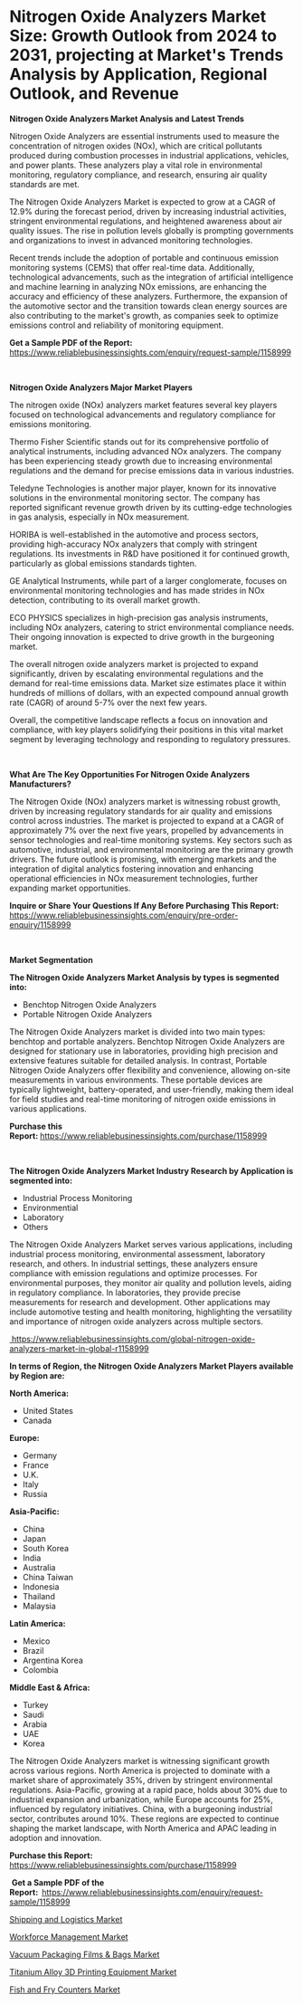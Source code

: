 <p><h1>Nitrogen Oxide Analyzers Market Size: Growth Outlook from 2024 to 2031, projecting at Market's Trends Analysis by Application, Regional Outlook, and Revenue</h1></p><p><strong>Nitrogen Oxide Analyzers Market Analysis and Latest Trends</strong></p>
<p><p>Nitrogen Oxide Analyzers are essential instruments used to measure the concentration of nitrogen oxides (NOx), which are critical pollutants produced during combustion processes in industrial applications, vehicles, and power plants. These analyzers play a vital role in environmental monitoring, regulatory compliance, and research, ensuring air quality standards are met.</p><p>The Nitrogen Oxide Analyzers Market is expected to grow at a CAGR of 12.9% during the forecast period, driven by increasing industrial activities, stringent environmental regulations, and heightened awareness about air quality issues. The rise in pollution levels globally is prompting governments and organizations to invest in advanced monitoring technologies. </p><p>Recent trends include the adoption of portable and continuous emission monitoring systems (CEMS) that offer real-time data. Additionally, technological advancements, such as the integration of artificial intelligence and machine learning in analyzing NOx emissions, are enhancing the accuracy and efficiency of these analyzers. Furthermore, the expansion of the automotive sector and the transition towards clean energy sources are also contributing to the market's growth, as companies seek to optimize emissions control and reliability of monitoring equipment.</p></p>
<p><strong>Get a Sample PDF of the Report:&nbsp;</strong> <a href="https://www.reliablebusinessinsights.com/enquiry/request-sample/1158999?utm_campaign=102&utm_medium=2&utm_source=Github&utm_content=ia&utm_term=05122024&utm_id=nitrogen-oxide-analyzers">https://www.reliablebusinessinsights.com/enquiry/request-sample/1158999</a></p>
<p>&nbsp;</p>
<p><strong>Nitrogen Oxide Analyzers Major Market Players</strong></p>
<p><p>The nitrogen oxide (NOx) analyzers market features several key players focused on technological advancements and regulatory compliance for emissions monitoring. </p><p>Thermo Fisher Scientific stands out for its comprehensive portfolio of analytical instruments, including advanced NOx analyzers. The company has been experiencing steady growth due to increasing environmental regulations and the demand for precise emissions data in various industries.</p><p>Teledyne Technologies is another major player, known for its innovative solutions in the environmental monitoring sector. The company has reported significant revenue growth driven by its cutting-edge technologies in gas analysis, especially in NOx measurement.</p><p>HORIBA is well-established in the automotive and process sectors, providing high-accuracy NOx analyzers that comply with stringent regulations. Its investments in R&D have positioned it for continued growth, particularly as global emissions standards tighten.</p><p>GE Analytical Instruments, while part of a larger conglomerate, focuses on environmental monitoring technologies and has made strides in NOx detection, contributing to its overall market growth. </p><p>ECO PHYSICS specializes in high-precision gas analysis instruments, including NOx analyzers, catering to strict environmental compliance needs. Their ongoing innovation is expected to drive growth in the burgeoning market.</p><p>The overall nitrogen oxide analyzers market is projected to expand significantly, driven by escalating environmental regulations and the demand for real-time emissions data. Market size estimates place it within hundreds of millions of dollars, with an expected compound annual growth rate (CAGR) of around 5-7% over the next few years.</p><p>Overall, the competitive landscape reflects a focus on innovation and compliance, with key players solidifying their positions in this vital market segment by leveraging technology and responding to regulatory pressures.</p></p>
<p>&nbsp;</p>
<p><strong>What Are The Key Opportunities For Nitrogen Oxide Analyzers Manufacturers?</strong></p>
<p><p>The Nitrogen Oxide (NOx) analyzers market is witnessing robust growth, driven by increasing regulatory standards for air quality and emissions control across industries. The market is projected to expand at a CAGR of approximately 7% over the next five years, propelled by advancements in sensor technologies and real-time monitoring systems. Key sectors such as automotive, industrial, and environmental monitoring are the primary growth drivers. The future outlook is promising, with emerging markets and the integration of digital analytics fostering innovation and enhancing operational efficiencies in NOx measurement technologies, further expanding market opportunities.</p></p>
<p><strong>Inquire or Share Your Questions If Any Before Purchasing This Report:</strong> <a href="https://www.reliablebusinessinsights.com/enquiry/pre-order-enquiry/1158999?utm_campaign=102&utm_medium=2&utm_source=Github&utm_content=ia&utm_term=05122024&utm_id=nitrogen-oxide-analyzers">https://www.reliablebusinessinsights.com/enquiry/pre-order-enquiry/1158999</a></p>
<p>&nbsp;</p>
<p><strong>Market Segmentation</strong></p>
<p><strong>The Nitrogen Oxide Analyzers Market Analysis by types is segmented into:</strong></p>
<p><ul><li>Benchtop Nitrogen Oxide Analyzers</li><li>Portable Nitrogen Oxide Analyzers</li></ul></p>
<p><p>The Nitrogen Oxide Analyzers market is divided into two main types: benchtop and portable analyzers. Benchtop Nitrogen Oxide Analyzers are designed for stationary use in laboratories, providing high precision and extensive features suitable for detailed analysis. In contrast, Portable Nitrogen Oxide Analyzers offer flexibility and convenience, allowing on-site measurements in various environments. These portable devices are typically lightweight, battery-operated, and user-friendly, making them ideal for field studies and real-time monitoring of nitrogen oxide emissions in various applications.</p></p>
<p><strong>Purchase this Report:&nbsp;</strong><a href="https://www.reliablebusinessinsights.com/purchase/1158999?utm_campaign=102&utm_medium=2&utm_source=Github&utm_content=ia&utm_term=05122024&utm_id=nitrogen-oxide-analyzers">https://www.reliablebusinessinsights.com/purchase/1158999</a></p>
<p>&nbsp;</p>
<p><strong>The Nitrogen Oxide Analyzers Market Industry Research by Application is segmented into:</strong></p>
<p><ul><li>Industrial Process Monitoring</li><li>Environmential</li><li>Laboratory</li><li>Others</li></ul></p>
<p><p>The Nitrogen Oxide Analyzers Market serves various applications, including industrial process monitoring, environmental assessment, laboratory research, and others. In industrial settings, these analyzers ensure compliance with emission regulations and optimize processes. For environmental purposes, they monitor air quality and pollution levels, aiding in regulatory compliance. In laboratories, they provide precise measurements for research and development. Other applications may include automotive testing and health monitoring, highlighting the versatility and importance of nitrogen oxide analyzers across multiple sectors.</p></p>
<p><a href="https://www.reliablebusinessinsights.com/global-nitrogen-oxide-analyzers-market-in-global-r1158999?utm_campaign=102&utm_medium=2&utm_source=Github&utm_content=ia&utm_term=05122024&utm_id=nitrogen-oxide-analyzers">&nbsp;https://www.reliablebusinessinsights.com/global-nitrogen-oxide-analyzers-market-in-global-r1158999</a></p>
<p><strong>In terms of Region, the Nitrogen Oxide Analyzers Market Players available by Region are:</strong></p>
<p>
    <p> <strong> North America: </strong>
        <ul>
            <li>United States</li>
            <li>Canada</li>
        </ul>
        </p> 
    <p> <strong> Europe: </strong>
        <ul>
            <li>Germany</li>
            <li>France</li>
            <li>U.K.</li>
            <li>Italy</li>
            <li>Russia</li>
        </ul>
        </p> 
    <p> <strong> Asia-Pacific: </strong>
        <ul>
            <li>China</li>
            <li>Japan</li>
            <li>South Korea</li>
            <li>India</li>
            <li>Australia</li>
            <li>China Taiwan</li>
            <li>Indonesia</li>
            <li>Thailand</li>
            <li>Malaysia</li>
        </ul>
        </p> 
    <p> <strong> Latin America: </strong>
        <ul>
            <li>Mexico</li>
            <li>Brazil</li>
            <li>Argentina Korea</li>
            <li>Colombia</li>
        </ul>
        </p> 
    <p> <strong> Middle East & Africa: </strong>
        <ul>
            <li>Turkey</li>
            <li>Saudi</li>
            <li>Arabia</li>
            <li>UAE</li>
            <li>Korea</li>
        </ul>
    </p>
    </p>
<p><p>The Nitrogen Oxide Analyzers market is witnessing significant growth across various regions. North America is projected to dominate with a market share of approximately 35%, driven by stringent environmental regulations. Asia-Pacific, growing at a rapid pace, holds about 30% due to industrial expansion and urbanization, while Europe accounts for 25%, influenced by regulatory initiatives. China, with a burgeoning industrial sector, contributes around 10%. These regions are expected to continue shaping the market landscape, with North America and APAC leading in adoption and innovation.</p></p>
<p><strong>Purchase this Report: </strong><a href="https://www.reliablebusinessinsights.com/purchase/1158999?utm_campaign=102&utm_medium=2&utm_source=Github&utm_content=ia&utm_term=05122024&utm_id=nitrogen-oxide-analyzers">https://www.reliablebusinessinsights.com/purchase/1158999</a></p>
<p>&nbsp;<strong>Get a Sample PDF of the Report:&nbsp;&nbsp;</strong><a href="https://www.reliablebusinessinsights.com/enquiry/request-sample/1158999?utm_campaign=102&utm_medium=2&utm_source=Github&utm_content=ia&utm_term=05122024&utm_id=nitrogen-oxide-analyzers">https://www.reliablebusinessinsights.com/enquiry/request-sample/1158999</a></p>
<p><strong></strong></p>
<p><p><a href="https://www.linkedin.com/pulse/shipping-logistics-market-2024-2031-applications-regional-v6w6f?utm_campaign=102&utm_medium=2&utm_source=Github&utm_content=ia&utm_term=05122024&utm_id=nitrogen-oxide-analyzers">Shipping and Logistics Market</a></p><p><a href="https://www.linkedin.com/pulse/workforce-management-market-rise-tracking-127-cagr-2024-2031-emluf?utm_campaign=102&utm_medium=2&utm_source=Github&utm_content=ia&utm_term=05122024&utm_id=nitrogen-oxide-analyzers">Workforce Management Market</a></p><p><a href="https://github.com/NarcisoFerry/Market-Research-Report-List-1/blob/main/vacuum-packaging-films-bags-market.md?utm_campaign=102&utm_medium=2&utm_source=Github&utm_content=ia&utm_term=05122024&utm_id=nitrogen-oxide-analyzers">Vacuum Packaging Films & Bags Market</a></p><p><a href="https://issuu.com/reportprime-2/docs/titanium-alloy-3d-printing-equipment-market-size-2?utm_campaign=102&utm_medium=2&utm_source=Github&utm_content=ia&utm_term=05122024&utm_id=nitrogen-oxide-analyzers">Titanium Alloy 3D Printing Equipment Market</a></p><p><a href="https://issuu.com/reportprime-2/docs/fish-and-fry-counters-market-size-2030.pptx?utm_campaign=102&utm_medium=2&utm_source=Github&utm_content=ia&utm_term=05122024&utm_id=nitrogen-oxide-analyzers">Fish and Fry Counters Market</a></p></p>
